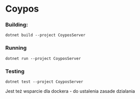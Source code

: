 # Coypos

### Building:
```
dotnet build --project CoyposServer
```

### Running
```
dotnet run --project CoyposServer
```

### Testing
```
dotnet test --project CoyposServer
```

Jest też wsparcie dla dockera - do ustalenia zasade dzialania
